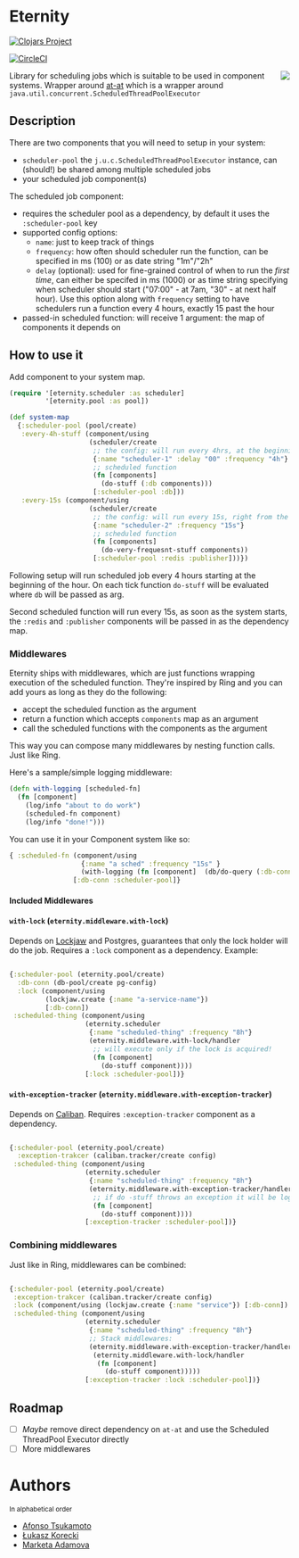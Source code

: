 # Eternity

[![Clojars Project](https://img.shields.io/clojars/v/nomnom/eternity.svg)](https://clojars.org/nomnom/eternity)

[![CircleCI](https://circleci.com/gh/nomnom-insights/nomnom.eternity.svg?style=svg)](https://circleci.com/gh/nomnom-insights/nomnom.eternity)

<img src="https://i.annihil.us/u/prod/marvel//universe3zx/images/c/c5/Eternitystand.jpg" align=right heigth="250px" >


Library for scheduling jobs which is suitable to be used in component systems. Wrapper around [at-at](https://github.com/overtone/at-at) which is a wrapper around `java.util.concurrent.ScheduledThreadPoolExecutor`

## Description

There are two components that you will need to setup in your system:

- `scheduler-pool` the `j.u.c.ScheduledThreadPoolExecutor` instance, can (should!) be shared among multiple scheduled jobs
- your scheduled job component(s)

The scheduled job component:
  - requires the scheduler pool as a dependency, by default it uses the `:scheduler-pool` key
  - supported config options:
     - `name`: just to keep track of things
     - `frequency`: how often should scheduler run the function, can be specified in ms (100) or as date string "1m"/"2h"
     - `delay` (optional): used for fine-grained control of when to run the *first time*, can either be specifed in ms (1000) or as time string specifying when scheduler should start
       ("07:00" - at 7am, "30" - at next half hour). Use this option along with `frequency` setting to have schedulers run a function every 4 hours, exactly 15 past the hour
  - passed-in scheduled function: will receive 1 argument: the map of components it depends on

## How to use it

Add component to your system map.

```clojure
(require '[eternity.scheduler :as scheduler]
         '[eternity.pool :as pool])

(def system-map
  {:scheduler-pool (pool/create)
   :every-4h-stuff (component/using
                    (scheduler/create
                     ;; the config: will run every 4hrs, at the beginning of the hour
                     {:name "scheduler-1" :delay "00" :frequency "4h"}
                     ;; scheduled function
                     (fn [components]
                       (do-stuff (:db components)))
                     [:scheduler-pool :db]))
   :every-15s (component/using
                    (scheduler/create
                     ;; the config: will run every 15s, right from the start
                     {:name "scheduler-2" :frequency "15s"}
                     ;; scheduled function
                     (fn [components]
                       (do-very-frequesnt-stuff components))
                     [:scheduler-pool :redis :publisher]))})
```

Following setup will run scheduled job every 4 hours starting at the beginning of the hour.
 On each tick function `do-stuff` will be evaluated where `db` will be passed as arg.

Second scheduled function will run every 15s, as soon as the system starts, the `:redis` and `:publisher` components will be passed in as the dependency map.

### Middlewares

Eternity ships with middlewares, which are just functions wrapping execution of the scheduled function. They're inspired by Ring and you can add yours as long as they do the following:

- accept the scheduled function as the argument
- return a function which accepts  `components` map as an argument
- call the scheduled functions with the components as the argument

This way you can compose many middlewares by nesting function calls. Just like Ring.

Here's a sample/simple logging middleware:

```clojure
(defn with-logging [scheduled-fn]
  (fn [component]
    (log/info "about to do work")
    (scheduled-fn component)
    (log/info "done!")))
```

You can use it in your Component system like so:

```clojure
{ :scheduled-fn (component/using
                  {:name "a sched" :frequency "15s" }
                  (with-logging (fn [component]  (db/do-query (:db-conn component)))))
                [:db-conn :scheduler-pool]}

```

#### Included Middlewares

#### `with-lock` (`eternity.middleware.with-lock`)

Depends on [Lockjaw](https://github.com/nomnom-insights/nomnom.lockjaw) and Postgres, guarantees that only the lock holder will do the job. Requires a `:lock` component as a dependency.
Example:

```clojure

{:scheduler-pool (eternity.pool/create)
  :db-conn (db-pool/create pg-config)
  :lock (component/using
         (lockjaw.create {:name "a-service-name"})
         [:db-conn])
 :scheduled-thing (component/using
                   (eternity.scheduler
                    {:name "scheduled-thing" :frequency "8h"}
                    (eternity.middleware.with-lock/handler
                     ;; will execute only if the lock is acquired!
                     (fn [component]
                       (do-stuff component))))
                   [:lock :scheduler-pool])}


```

#### `with-exception-tracker` (`eternity.middleware.with-exception-tracker`)

Depends on [Caliban](https://github.com/nomnom-insights/nomnom.caliban). Requires `:exception-tracker` component as a dependency.


```clojure

{:scheduler-pool (eternity.pool/create)
  :exception-trakcer (caliban.tracker/create config)
 :scheduled-thing (component/using
                   (eternity.scheduler
                    {:name "scheduled-thing" :frequency "8h"}
                    (eternity.middleware.with-exception-tracker/handler
                     ;; if do -stuff throws an exception it will be logged and reported
                     (fn [component]
                       (do-stuff component))))
                   [:exception-tracker :scheduler-pool])}


```


### Combining middlewares

Just like in Ring, middlewares can be combined:

```clojure

{:scheduler-pool (eternity.pool/create)
 :exception-trakcer (caliban.tracker/create config)
 :lock (component/using (lockjaw.create {:name "service"}) [:db-conn])
 :scheduled-thing (component/using
                   (eternity.scheduler
                    {:name "scheduled-thing" :frequency "8h"}
                    ;; Stack middlewares:
                    (eternity.middleware.with-exception-tracker/handler
                     (eternity.middleware.with-lock/handler
                      (fn [component]
                        (do-stuff component)))))
                   [:exception-tracker :lock :scheduler-pool])}


```


## Roadmap


- [ ] *Maybe* remove direct dependency on `at-at` and use the Scheduled ThreadPool Executor directly
- [ ] More middlewares

# Authors

<sup>In alphabetical order</sup>

- [Afonso Tsukamoto](https://github.com/AfonsoTsukamoto)
- [Łukasz Korecki](https://github.com/lukaszkorecki)
- [Marketa Adamova](https://github.com/MarketaAdamova)
